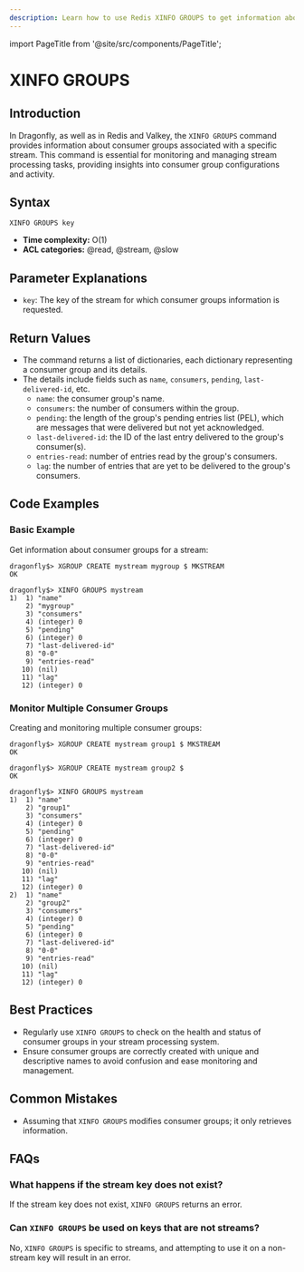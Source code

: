 ```yaml
---
description: Learn how to use Redis XINFO GROUPS to get information about consumer groups of a stream.
---
```


import PageTitle from '@site/src/components/PageTitle';

# XINFO GROUPS

<PageTitle title="Redis XINFO GROUPS Command (Documentation) | Dragonfly" />

## Introduction

In Dragonfly, as well as in Redis and Valkey, the `XINFO GROUPS` command provides information about consumer groups associated with a specific stream.
This command is essential for monitoring and managing stream processing tasks, providing insights into consumer group configurations and activity.

## Syntax

```shell
XINFO GROUPS key
```

- **Time complexity:** O(1)
- **ACL categories:** @read, @stream, @slow

## Parameter Explanations

- `key`: The key of the stream for which consumer groups information is requested.

## Return Values

- The command returns a list of dictionaries, each dictionary representing a consumer group and its details.
- The details include fields such as `name`, `consumers`, `pending`, `last-delivered-id`, etc.
  - `name`: the consumer group's name.
  - `consumers`: the number of consumers within the group.
  - `pending`: the length of the group's pending entries list (PEL), which are messages that were delivered but not yet acknowledged.
  - `last-delivered-id`: the ID of the last entry delivered to the group's consumer(s).
  - `entries-read`: number of entries read by the group's consumers.
  - `lag`: the number of entries that are yet to be delivered to the group's consumers.

## Code Examples

### Basic Example

Get information about consumer groups for a stream:

```shell
dragonfly$> XGROUP CREATE mystream mygroup $ MKSTREAM
OK

dragonfly$> XINFO GROUPS mystream
1)  1) "name"
    2) "mygroup"
    3) "consumers"
    4) (integer) 0
    5) "pending"
    6) (integer) 0
    7) "last-delivered-id"
    8) "0-0"
    9) "entries-read"
   10) (nil)
   11) "lag"
   12) (integer) 0
```

### Monitor Multiple Consumer Groups

Creating and monitoring multiple consumer groups:

```shell
dragonfly$> XGROUP CREATE mystream group1 $ MKSTREAM
OK

dragonfly$> XGROUP CREATE mystream group2 $
OK

dragonfly$> XINFO GROUPS mystream
1)  1) "name"
    2) "group1"
    3) "consumers"
    4) (integer) 0
    5) "pending"
    6) (integer) 0
    7) "last-delivered-id"
    8) "0-0"
    9) "entries-read"
   10) (nil)
   11) "lag"
   12) (integer) 0
2)  1) "name"
    2) "group2"
    3) "consumers"
    4) (integer) 0
    5) "pending"
    6) (integer) 0
    7) "last-delivered-id"
    8) "0-0"
    9) "entries-read"
   10) (nil)
   11) "lag"
   12) (integer) 0
```

## Best Practices

- Regularly use `XINFO GROUPS` to check on the health and status of consumer groups in your stream processing system.
- Ensure consumer groups are correctly created with unique and descriptive names to avoid confusion and ease monitoring and management.

## Common Mistakes

- Assuming that `XINFO GROUPS` modifies consumer groups; it only retrieves information.

## FAQs

### What happens if the stream key does not exist?

If the stream key does not exist, `XINFO GROUPS` returns an error.

### Can `XINFO GROUPS` be used on keys that are not streams?

No, `XINFO GROUPS` is specific to streams, and attempting to use it on a non-stream key will result in an error.
